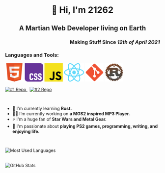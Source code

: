 <h1 align="center">🚀 Hi, I'm 21262</h1>
<h2 align="center">A Martian Web Developer living on Earth</h2>
<h3 align="right">Making Stuff Since <i>12th of April 2021</i></h3>

    
<h3 align="left">Languages and Tools:</h3>
<p align="left">
        <img src="./img/HTML5.png" alt="HTML5" title="HTML5" width="60" height="60"  />
        <img src="./img/CSS3.png" alt="CSS3"  title="CSS3" width="60" height="60"  />
        <img src="./img/JS.png" alt="JavaScript" title="Javascript"  width="60" height="60"  />
        <img src="./img/React.png" alt="React" title="React"  width="65" height="60"  />
        <img src="./img/Git.png" alt="Git" title="Git" width="60" height="60" />
        <img src="./img/Rust.png" alt="Rust" title="Rust"  width="60" height="60"  />
</p>
    
<a href="https://github.com/Dev21262/mgscodec-mp3-player">
    <img src="https://github-readme-stats.vercel.app/api/pin/?username=Dev21262&repo=mgscodec-mp3-player&theme=light&bg_color=FFFFFF&border_color=none&title_color=DC2D2F&text_color=000000&border_radius=5" alt="#1 Repo">
</a>
&nbsp;
<a href="https://github.com/Dev21262/WProtein">
    <img src="https://github-readme-stats.vercel.app/api/pin/?username=Dev21262&repo=WProtein&theme=light&bg_color=FFFFFF&border_color=none&title_color=DC2D2F&text_color=000000&border_radius=5" alt="#2 Repo">
</a>

&nbsp;  

- 📖 I'm currently learning **Rust.**
- 👩‍💻 I’m currently working on **a MGS2 inspired MP3 Player.**
- ⚡ I'm a huge fan of **Star Wars and Metal Gear.**
- 🏓 I'm passionate about **playing PS2 games, programming, writing, and enjoying life.**

<br>
<p>
  <img align="left" src="https://github-readme-stats.vercel.app/api/top-langs?username=dev21262&show_icons=true&locale=en&layout=compact&bg_color=FFFFFF&title_color=DC2D2F&text_color=000000&icon_color=DC2D2F&border_color=none&card_width=400&border_radius=5" alt="Most Used Languages" />
</p>
<br><br>
<p>
   <img align="center" src="https://github-readme-stats.vercel.app/api?username=dev21262&show_icons=true&locale=en&bg_color=FFFFFF&title_color=DC2D2F&text_color=000000&icon_color=DC2D2F&border_color=none&card_width=500&border_radius=5" alt="GitHub Stats" />
</p>

